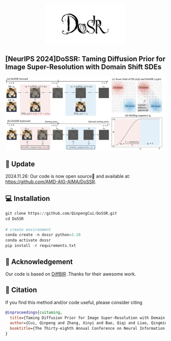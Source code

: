 <p align="center">
    <img src="\assets\dossr_logo.jpg" style="width:50%; height:auto;">
</p>

## [NeurIPS 2024]DoSSR: Taming Diffusion Prior for Image Super-Resolution with Domain Shift SDEs
<div style="display: flex; justify-content: space-between;"> 
  <img src="\assets\pipeline.jpg" style="width: 100%;"> 
</div>

## :date: Update
2024.11.26: Our code is now open source🎉 and available at: https://github.com/AMD-AIG-AIMA/DoSSR.


## :computer: Installation
```python
git clone https://github.com/QinpengCui/DoSSR.git
cd DoSSR

# create environment
conda create -n dossr python=3.10
conda activate dossr
pip install -r requirements.txt
```

## :smiling_face_with_three_hearts: Acknowledgement
Our code is based on [DiffBIR](https://github.com/XPixelGroup/DiffBIR) .Thanks for their awesome work.


## :pencil: Citation
If you find this method and/or code useful, please consider citing
```bibtex
@inproceedings{cuitaming,
  title={Taming Diffusion Prior for Image Super-Resolution with Domain Shift SDEs},
  author={Cui, Qinpeng and Zhang, Xinyi and Bao, Qiqi and Liao, Qingmin and Tian, Lu and Liu, Zicheng and Wang, Zhongdao and Barsoum, Emad and others},
  booktitle={The Thirty-eighth Annual Conference on Neural Information Processing Systems}
}
```


